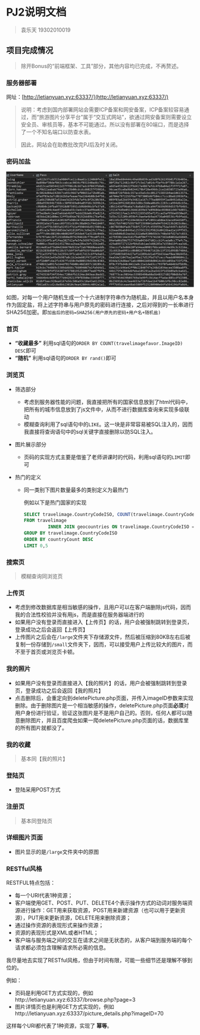 # PJ2说明文档

> 袁乐天 19302010019

## 项目完成情况

> 除开Bonus的“前端框架、工具”部分，其他内容均已完成，不再赘述。

### 服务器部署

网址：[http://letianyuan.xyz:63337/](http://letianyuan.xyz:63337/)

> 说明：考虑到国内部署网站会需要ICP备案和网安备案，ICP备案较容易通过，而“旅游图片分享平台”属于“交互式网站”，欲通过网安备案则需要设立安全员、审核员等，基本不可能通过。所以没有部署在80端口，而是选择了一个不知名端口以防查水表。
>
> 因此，网站会在助教批改完PJ后及时关闭。

### 密码加盐

![screenshot1](img\screenshot1.jpg)

如图，对每一个用户随机生成一个十六进制字符串作为随机盐，并且以用户名本身作为固定盐，将上述字符串与用户原先的密码进行连接，之后对得到的一长串进行SHA256加密。即`加盐后的密码=SHA256(用户原先的密码+用户名+随机盐)`

### 首页

* **“收藏最多”** 利用sql语句的`ORDER BY COUNT(travelimagefavor.ImageID) DESC`即可
* **“随机”** 利用sql语句的`ORDER BY rand()`即可

### 浏览页

* 筛选部分

  * 考虑到服务器性能的问题，我直接把所有的国家信息放到了html代码中，把所有的城市信息放到了js文件中，从而不进行数据库查询来实现多级联动
  * 模糊查询利用了sql语句中的`LIKE`。这一块是非常容易被SQL注入的，因而我直接将查询语句中的sql关键字直接删除以防SQL注入。

* 图片展示部分

  * 页码的实现方式主要是借鉴了老师讲课时的代码，利用sql语句的`LIMIT`即可

* 热门的定义

  * 同一类别下图片数量最多的类别定义为最热门

    例如以下是热门国家的实现

    ```sql
    SELECT travelimage.CountryCodeISO, COUNT(travelimage.CountryCodeISO) AS countryCount, geocountries.CountryName
    FROM travelimage
             INNER JOIN geocountries ON travelimage.CountryCodeISO = geocountries.ISO
    GROUP BY travelimage.CountryCodeISO
    ORDER BY countryCount DESC
    LIMIT 0,5
    ```

### 搜索页

> 模糊查询同浏览页

### 上传页

* 考虑到修改数据库是相当敏感的操作，且用户可以在客户端删除js代码，因而我的合法性校验并没有用js，而是直接在服务器端进行的
* 如果用户没有登录而直接进入【上传页】的话，用户会被强制跳转到登录页，登录成功之后会返回【上传页】
* 上传图片之后会在`/large`文件夹下存储源文件，然后被压缩到80KB左右后被复制一份存储到`/small`文件夹下，因而，可以接受用户上传比较大的图片，而不至于首页或浏览页卡顿。

### 我的照片

* 如果用户没有登录而直接进入【我的照片】的话，用户会被强制跳转到登录页，登录成功之后会返回【我的照片】
* 点击删除后，会重定向到deletePicture.php页面，并传入imageID参数来实现删除。由于删除图片是一个相当敏感的操作，deletePicture.php页面**必须**对用户身份进行验证，验证这张图片是不是用户自己的。否则，任何人都可以随意删除图片，并且百度爬虫如果一爬deletePicture.php页面的话，数据库里的所有图片就都没了。

### 我的收藏

> 基本同【我的照片】

### 登陆页

* 登陆采用POST方式

### 注册页

> 基本同登陆页

### 详细图片页面

* 图片显示的是`/large`文件夹中的原图

### RESTful风格

RESTFUL特点包括：

* 每一个URI代表1种资源；
* 客户端使用GET、POST、PUT、DELETE4个表示操作方式的动词对服务端资源进行操作：GET用来获取资源，POST用来新建资源（也可以用于更新资源），PUT用来更新资源，DELETE用来删除资源；
* 通过操作资源的表现形式来操作资源；
* 资源的表现形式是XML或者HTML；
* 客户端与服务端之间的交互在请求之间是无状态的，从客户端到服务端的每个请求都必须包含理解请求所必需的信息。

我尽量地去实现了RESTful风格，但由于时间有限，可能一些细节还是理解不够到位的。

例如：

* 页码是利用GET方式实现的，例如http://letianyuan.xyz:63337/browse.php?page=3
* 图片详情页也是利用GET方式实现的，例如http://letianyuan.xyz:63337/picture_details.php?imageID=70

这样每个URI都代表了1种资源，实现了 **幂等**。